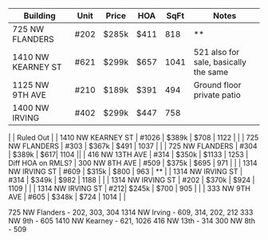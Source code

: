 | Building | Unit | Price | HOA | SqFt | Notes |
|-|-|-|-|-|-|
| 725 NW FLANDERS | #202 | $285k | $411 | 818 | ** |
| 1410 NW KEARNEY ST | #621 | $299k | $657 | 1041 | 521 also for sale, basically the same |
|1125 NW 9TH AVE| #210 | $189k | $391 | 494 | Ground floor private patio
| 1400 NW IRVING | #402 | $299k | $447 | 758 |
|
| Ruled Out 
|
| 1410 NW KEARNEY ST | #1026 | $389k | $708 | 1122 | |
| 725 NW FLANDERS | #303 | $367k | $491 | 1037 | | 
| 725 NW FLANDERS | #304 | $389k | $617|  1104 ||
| 416 NW 13TH AVE | #314 | $350k | $1133 | 1253 | Diff HOA on RMLS?
| 300 NW 8TH AVE | #509 | $375k | $695 | 971 | |
| 1314 NW IRVING ST | #609 | $315k | $800 | 963 | ** |
| 1314 NW IRVING ST | #314 | $349k | $982 | 1188 | |
| 1314 NW IRVING ST | #202 | $370k | $924 | 1109 | |
| 1314 NW IRVING ST | #212| $245k | $700 | 905 |  |
| 333 NW 9TH AVE | #605 | $348k | $724 | 1014 | |

725 NW Flanders - 202, 303, 304
1314 NW Irving - 609, 314, 202, 212
333 NW 9th - 605
1410 NW Kearney - 621, 1026
416 NW 13th - 314
300 NW 8th - 509

